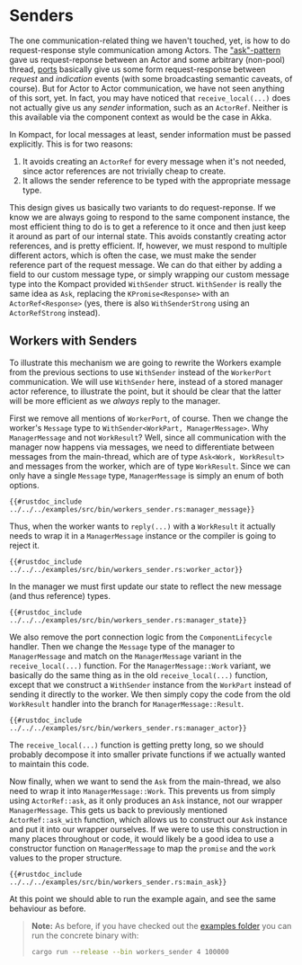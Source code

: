 # Senders

The one communication-related thing we haven't touched, yet, is how to do request-response style communication among Actors. The ["ask"-pattern](ask.md) gave us request-reponse between an Actor and some arbitrary (non-pool) thread, [ports](../../introduction/components.md) basically give us some form request-response between *request* and *indication* events (with some broadcasting semantic caveats, of course). But for Actor to Actor communication, we have not seen anything of this sort, yet. In fact, you may have noticed that `receive_local(...)` does not actually give us any *sender* information, such as an `ActorRef`. Neither is this available via the component context as would be the case in Akka. 

In Kompact, for local messages at least, sender information must be passed explicitly. This is for two reasons:

1. It avoids creating an `ActorRef` for every message when it's not needed, since actor references are not trivially cheap to create.
2. It allows the sender reference to be typed with the appropriate message type.

This design gives us basically two variants to do request-reponse. If we know we are always going to respond to the same component instance, the most efficient thing to do is to get a reference to it once and then just keep it around as part of our internal state. This avoids constantly creating actor references, and is pretty efficient. If, however, we must respond to multiple different actors, which is often the case, we must make the sender reference part of the request message. We can do that either by adding a field to our custom message type, or simply wrapping our custom message type into the Kompact provided `WithSender` struct. `WithSender` is really the same idea as `Ask`, replacing the `KPromise<Response>` with an `ActorRef<Response>` (yes, there is also `WithSenderStrong` using an `ActorRefStrong` instead).

## Workers with Senders

To illustrate this mechanism we are going to rewrite the Workers example from the previous sections to use `WithSender` instead of the `WorkerPort` communication. We will use `WithSender` here, instead of a stored manager actor reference, to illustrate the point, but it should be clear that the latter will be more efficient as we *always* reply to the manager.

First we remove all mentions of `WorkerPort`, of course. Then we change the worker's `Message` type to `WithSender<WorkPart, ManagerMessage>`. Why `ManagerMessage` and not `WorkResult`? Well, since all communication with the manager now happens via messages, we need to differentiate between messages from the main-thread, which are of type `Ask<Work, WorkResult>` and messages from the worker, which are of type `WorkResult`. Since we can only have a single `Message` type, `ManagerMessage` is simply an enum of both options.

```rust,edition2018,no_run,noplaypen
{{#rustdoc_include ../../../examples/src/bin/workers_sender.rs:manager_message}}
```

Thus, when the worker wants to `reply(...)` with a `WorkResult` it actually needs to wrap it in a `ManagerMessage` instance or the compiler is going to reject it.

```rust,edition2018,no_run,noplaypen
{{#rustdoc_include ../../../examples/src/bin/workers_sender.rs:worker_actor}}
```

In the manager we must first update our state to reflect the new message (and thus reference) types.

```rust,edition2018,no_run,noplaypen
{{#rustdoc_include ../../../examples/src/bin/workers_sender.rs:manager_state}}
```

We also remove the port connection logic from the `ComponentLifecycle` handler. Then we change the `Message` type of the manager to `ManagerMessage` and match on the `ManagerMessage` variant in the `receive_local(...)` function. For the `ManagerMessage::Work` variant, we basically do the same thing as in the old `receive_local(...)` function, except that we construct a `WithSender` instance from the `WorkPart` instead of sending it directly to the worker. We then simply copy the code from the old `WorkResult` handler into the branch for `ManagerMessage::Result`.

```rust,edition2018,no_run,noplaypen
{{#rustdoc_include ../../../examples/src/bin/workers_sender.rs:manager_actor}}
```

The `receive_local(...)` function is getting pretty long, so we should probably decompose it into smaller private functions if we actually wanted to maintain this code.

Now finally, when we want to send the `Ask` from the main-thread, we also need to wrap it into `ManagerMessage::Work`. This prevents us from simply using `ActorRef::ask`, as it only produces an  `Ask` instance, not our wrapper `ManagerMessage`. This gets us back to previously mentioned `ActorRef::ask_with` function, which allows us to construct our `Ask` instance and put it into our wrapper ourselves. If we were to use this construction in many places throughout or code, it would likely be a good idea to use a constructor function on `ManagerMessage` to map the `promise` and the `work` values to the proper structure.

```rust,edition2018,no_run,noplaypen
{{#rustdoc_include ../../../examples/src/bin/workers_sender.rs:main_ask}}
```

At this point we should able to run the example again, and see the same behaviour as before.

> **Note:** As before, if you have checked out the [examples folder](https://github.com/kompics/kompact/tree/master/docs/examples) you can run the concrete binary with:
> ```bash
> cargo run --release --bin workers_sender 4 100000
> ```
